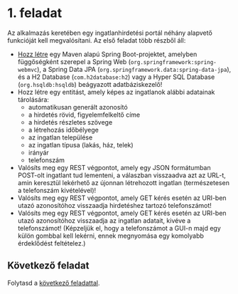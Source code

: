 # 1. feladat

Az alkalmazás keretében egy ingatlanhirdetési portál néhány alapvető funkcióját kell megvalósítani. Az első feladat több részből áll:

- [Hozz létre](https://start.spring.io) egy Maven alapú Spring Boot-projektet, amelyben függőségként szerepel a Spring Web (`org.springframework:spring-webmvc`), a Spring Data JPA (`org.springframework.data:spring-data-jpa`), és a H2 Database (`com.h2database:h2`) vagy a Hyper SQL Database (`org.hsqldb:hsqldb`) beágyazott adatbáziskezelő!
- Hozz létre egy entitást, amely képes az ingatlanok alábbi adatainak tárolására:
  - automatikusan generált azonosító
  - a hirdetés rövid, figyelemfelkeltő címe
  - a hirdetés részletes szövege
  - a létrehozás időbélyege
  - az ingatlan települése
  - az ingatlan típusa (lakás, ház, telek)
  - irányár
  - telefonszám
- Valósíts meg egy REST végpontot, amely egy JSON formátumban POST-olt ingatlant tud lementeni, a válaszban visszaadva azt az URL-t, amin keresztül lekérhető az újonnan létrehozott ingatlan (természetesen a telefonszám kivételével)!
- Valósíts meg egy REST végpontot, amely GET kérés esetén az URI-ben utazó azonosítóhoz visszaadja hirdetéshez tartozó telefonszámot!
- Valósíts meg egy REST végpontot, amely GET kérés esetén az URI-ben utazó azonosítóhoz visszaadja az ingatlan adatait, kivéve a telefonszámot! (Képzeljük el, hogy a telefonszámot a GUI-n majd egy külön gombbal kell lekérni, ennek megnyomása egy komolyabb érdeklődést feltételez.)

## Következő feladat

Folytasd a [következő feladattal](Feladat-2.md).
